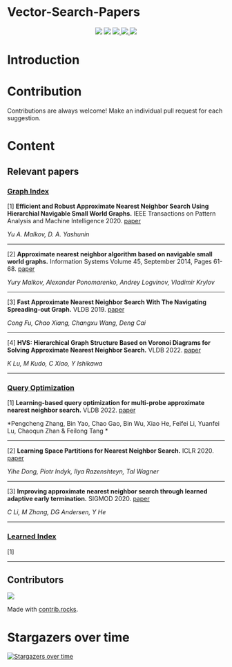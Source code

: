 # Vector-Search-Papers

<div align="center">
<img border="0" src="https://camo.githubusercontent.com/54fdbe8888c0a75717d7939b42f3d744b77483b0/687474703a2f2f6a617977636a6c6f76652e6769746875622e696f2f73622f69636f2f617765736f6d652e737667" />
<img border="0" src="https://camo.githubusercontent.com/1ef04f27611ff643eb57eb87cc0f1204d7a6a14d/68747470733a2f2f696d672e736869656c64732e696f2f7374617469632f76313f6c6162656c3d254630253946253843253946266d6573736167653d496625323055736566756c267374796c653d7374796c653d666c617426636f6c6f723d424334453939" />
<a href="https://github.com/Unstructured-Data-Community/Vector-Search-Papers/issues">     <img border="0" src="https://img.shields.io/github/issues/Unstructured-Data-Community/Vector-Search-Papers" /> </a>
<a href="https://github.com/Unstructured-Data-Community/Vector-Search-Papers/network/members">     <img border="0" src="https://img.shields.io/github/forks/Unstructured-Data-Community/Vector-Search-Papers" /> </a>
<a href="https://github.comUnstructured-Data-Community/Vector-Search-Papers/stargazers">     <img border="0" src="https://img.shields.io/github/stars/Unstructured-Data-Community/Vector-Search-Papers" /> </a>
</div>

# Introduction



# Contribution

Contributions are always welcome! Make an individual pull request for each suggestion.

# Content



## Relevant papers


### [Graph Index](#content)

[1] **Efficient and Robust Approximate Nearest Neighbor Search Using Hierarchial Navigable Small World Graphs.** IEEE Transactions on Pattern Analysis and Machine Intelligence 2020. [paper](https://arxiv.org/pdf/1603.09320.pdf)

*Yu A. Malkov, D. A. Yashunin*

---

[2] **Approximate nearest neighbor algorithm based on navigable small world graphs.** Information Systems
Volume 45, September 2014, Pages 61-68. [paper](https://www.sciencedirect.com/science/article/abs/pii/S0306437913001300)

*Yury Malkov, Alexander Ponomarenko, Andrey Logvinov, Vladimir Krylov*

---

[3] **Fast Approximate Nearest Neighbor Search With The Navigating Spreading-out Graph.** VLDB 2019. [paper](https://arxiv.org/pdf/1707.00143.pdf)

*Cong Fu, Chao Xiang, Changxu Wang, Deng Cai*

---

[4] **HVS: Hierarchical Graph Structure Based on Voronoi Diagrams for Solving Approximate Nearest Neighbor Search.** VLDB 2022. [paper](http://www.vldb.org/pvldb/vol15/p246-lu.pdf)

*K Lu, M Kudo, C Xiao, Y Ishikawa*

___

### [Query Optimization](#content)

[1] **Learning-based query optimization for multi-probe approximate nearest neighbor search.** VLDB 2022. [paper](https://link.springer.com/content/pdf/10.1007/s00778-022-00762-0.pdf)

*Pengcheng Zhang, Bin Yao, Chao Gao, Bin Wu, Xiao He, Feifei Li, Yuanfei Lu, Chaoqun Zhan & Feilong Tang *

---

[2] **Learning Space Partitions for Nearest Neighbor Search.** ICLR 2020. [paper](https://arxiv.org/pdf/1901.08544.pdf)

*Yihe Dong, Piotr Indyk, Ilya Razenshteyn, Tal Wagner*

---

[3] **Improving approximate nearest neighbor search through learned adaptive early termination.** SIGMOD 2020. [paper](https://dl.acm.org/doi/pdf/10.1145/3318464.3380600)

*C Li, M Zhang, DG Andersen, Y He*

___

### [Learned Index](#content)

[1] 
___
## Contributors

<a href="https://github.com/Unstructured-Data-Community/Vector-Search-Papers/graphs/contributors">
  <img src="https://contrib.rocks/image?repo=Unstructured-Data-Community/Vector-Search-Papers" />
</a>

Made with [contrib.rocks](https://contrib.rocks).

# Stargazers over time

[![Stargazers over time](https://starcharts.herokuapp.com/Unstructured-Data-Community/Vector-Search-Papers.svg)](https://github.com/Unstructured-Data-Community/Vector-Search-Papers)
